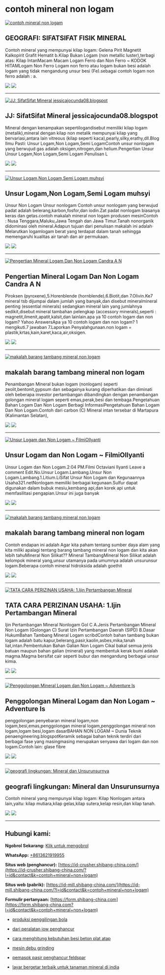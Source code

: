 # contoh mineral non logam

<a href="https://swt.shibang-china.com/?l=id&img&k=contoh+mineral+non+logam" target="_blank">![contoh mineral non logam](http://static.shibang-china.com/all-800x300/408.jpg)</a>

## GEOGRAFI: SIFATSIFAT FISIK MINERAL
Contoh mineral yang mempunyai kilap logam: Gelena Pirit Magnetit Kalkopirit Grafit Hematit b.Kilap Bukan Logam (non metallic luster),terbagi atas: Kilap IntanMacam Macam Logam Ferro dan Non Ferro ~ KODOK HITAMLogam Non Ferro Logam non ferro atau logam bukan besi adalah logam yang tidak mengandung unsur besi (Fe).sebagai contoh logam non ferro adalah : a.


<a href="https://whatsapp.shibangsoft.com/WhatsApp.php" target="_blank" title="WhatsApp">![](http://static.shibang-china.com/icon/whatsapp.png)</a> <a href="https://swt.shibang-china.com/?l=id&icon&k=contoh+mineral+non+logam" target="_blank">![](http://static.shibang-china.com/icon/chat-id.png)</a>

---

<a href="https://swt.shibang-china.com/?l=id&img&k=contoh+mineral+non+logam" target="_blank">![JJ: SifatSifat Mineral jessicajocunda08.blogspot](http://static.shibang-china.com/all-800x300/386.jpg)</a>

## JJ: SifatSifat Mineral jessicajocunda08.blogspot
Mineral dengan kenampakan sepertilogandisebut memiliki kilap logam (metalik),mineral dengan kilap non metalik mempunyai kilap yang bervariasi,antara lain vitreous (kilap seperti kaca),pearly,silky,erathy,dll.Blog Ilmu Pasti: Unsur Logam,Non Logam,Semi LogamContoh unsur nonlogam yang berwujud gas adalah oksigen,nitrogen,dan helium.Pengertian Unsur Unsur Logam,Non Logam,Semi Logam Penulisan L


<a href="https://whatsapp.shibangsoft.com/WhatsApp.php" target="_blank" title="WhatsApp">![](http://static.shibang-china.com/icon/whatsapp.png)</a> <a href="https://swt.shibang-china.com/?l=id&icon&k=contoh+mineral+non+logam" target="_blank">![](http://static.shibang-china.com/icon/chat-id.png)</a>

---

<a href="https://swt.shibang-china.com/?l=id&img&k=contoh+mineral+non+logam" target="_blank">![Unsur Logam,Non Logam,Semi Logam muhsyi](http://static.shibang-china.com/all-800x300/917.jpg)</a>

## Unsur Logam,Non Logam,Semi Logam muhsyi
Unsur Non Logam Unsur nonlogam Contoh unsur nonlogam yang berwujud padat adalah belerang,karbon,fosfor,dan iodin.Zat padat nonlogam biasanya keras dan getas.contoh makalah mineral non logam produsen mesinContoh : Nusa Tenggara,Maluku,Jawa Tengah dan Jawa Timur.Tanah nonorganik didominasi oleh mineral.Adapun tujuan dari penulisan makalah ini adalah· Melarutkan logamlogam berat yang terdapat dalam tanah sehingga memengaruhi kualitas air tanah dan air permukaan.


<a href="https://whatsapp.shibangsoft.com/WhatsApp.php" target="_blank" title="WhatsApp">![](http://static.shibang-china.com/icon/whatsapp.png)</a> <a href="https://swt.shibang-china.com/?l=id&icon&k=contoh+mineral+non+logam" target="_blank">![](http://static.shibang-china.com/icon/chat-id.png)</a>

---

<a href="https://swt.shibang-china.com/?l=id&img&k=contoh+mineral+non+logam" target="_blank">![Pengertian Mineral Logam Dan Non Logam Candra A N](http://static.shibang-china.com/all-800x300/1089.jpg)</a>

## Pengertian Mineral Logam Dan Non Logam Candra A N
Piroksen (pyroxene),5.Horenblende (hornblende),6.Biotit,dan 7.Olivin.Ke7 mineral tsb dijumpai dalam jumlah yang banyak,dan disebut mineralmineral penting (essential minerals) sedangkan mineral lain yang jumlahnya sedikit,disebut mineral tambahan pelengkap (accessory minerals),seperti : magnetit,ilmenit,apatit,kalsit,dan lainlain.apa ya 10 contoh logam dan non logam? Yahoo AnswersApa ya 10 contoh logam dan non logam? 1 mengikuti.7 jawaban 7.Laporkan Penyalahgunaan.non logam = plastik,krtas,kain,karet,kaca,air,oksigen.


<a href="https://whatsapp.shibangsoft.com/WhatsApp.php" target="_blank" title="WhatsApp">![](http://static.shibang-china.com/icon/whatsapp.png)</a> <a href="https://swt.shibang-china.com/?l=id&icon&k=contoh+mineral+non+logam" target="_blank">![](http://static.shibang-china.com/icon/chat-id.png)</a>

---

<a href="https://swt.shibang-china.com/?l=id&img&k=contoh+mineral+non+logam" target="_blank">![makalah barang tambang mineral non logam](http://static.shibang-china.com/all-800x300/990.jpg)</a>

## makalah barang tambang mineral non logam
Penambangan Mineral bukan logam (nonlogam) seperti zeolit,bentonit,gypsum dan sebagainya kurang diperhatikan dan diminati oleh beberapa investor pertambangan dibandingkan dengan penambangan golongan mineral logam seperti emas,perak,besi dan tembaga.Pengetahuan Bahan Logam Dan Non Logam Berbagi InformasiPengetahuan Bahan Logam Dan Non Logam.Contoh dari carbon (C) Mineral intan tersebar di Martapura (Kalimantan Selatan),


<a href="https://whatsapp.shibangsoft.com/WhatsApp.php" target="_blank" title="WhatsApp">![](http://static.shibang-china.com/icon/whatsapp.png)</a> <a href="https://swt.shibang-china.com/?l=id&icon&k=contoh+mineral+non+logam" target="_blank">![](http://static.shibang-china.com/icon/chat-id.png)</a>

---

<a href="https://swt.shibang-china.com/?l=id&img&k=contoh+mineral+non+logam" target="_blank">![Unsur Logam dan Non Logam ~ FilmiOIlyanti](http://static.shibang-china.com/all-800x300/1048.jpg)</a>

## Unsur Logam dan Non Logam ~ FilmiOIlyanti
Unsur Logam dan Non Logam.2:04 PM.Filmi Octaviani Ilyanti Leave a comment Edit.No.Unsur Logam.Lambang.Unsur Non Logam.Lambang.1.Litium.LiSifat Unsur Non Logam dan Kegunaannya Usaha321.netNonlogam memiliki berbagai kegunaan.Sulfur dapat digunakan dalam bubuk mesiu,kembang api,dan korek api untuk memfasilitasi pengapian.Unsur ini juga banyak


<a href="https://whatsapp.shibangsoft.com/WhatsApp.php" target="_blank" title="WhatsApp">![](http://static.shibang-china.com/icon/whatsapp.png)</a> <a href="https://swt.shibang-china.com/?l=id&icon&k=contoh+mineral+non+logam" target="_blank">![](http://static.shibang-china.com/icon/chat-id.png)</a>

---

<a href="https://swt.shibang-china.com/?l=id&img&k=contoh+mineral+non+logam" target="_blank">![makalah barang tambang mineral non logam](http://static.shibang-china.com/all-800x300/1337.jpg)</a>

## makalah barang tambang mineral non logam
Contoh endapan ini adalah Agar kita paham tentang sumber daya alam yang kita miliki apalagi tentang barang tambang mineral non logam dan kita akan lebih tahuMineral Non Silikat?? Mineral TambangMineral Non Silikat adalah kelompok mineral yang,unsur utamanya pada umumnya adalah unsurunsur logam.Beberapa contoh mineral hidroksida adalah goethit


<a href="https://whatsapp.shibangsoft.com/WhatsApp.php" target="_blank" title="WhatsApp">![](http://static.shibang-china.com/icon/whatsapp.png)</a> <a href="https://swt.shibang-china.com/?l=id&icon&k=contoh+mineral+non+logam" target="_blank">![](http://static.shibang-china.com/icon/chat-id.png)</a>

---

<a href="https://swt.shibang-china.com/?l=id&img&k=contoh+mineral+non+logam" target="_blank">![TATA CARA PERIZINAN USAHA: 1.Ijin Pertambangan Mineral](http://static.shibang-china.com/all-800x300/194.jpg)</a>

## TATA CARA PERIZINAN USAHA: 1.Ijin Pertambangan Mineral
Ijin Pertambangan Mineral Nonlogam Gol C A.Jenis Pertambangan Mineral Non Logam (Golongan C) Surat Izin Pertambangan Daerah (SIPD) B.Dasar HukumBahan Tambang Mineral Logam scribdContoh bahan tambang bukan logam adalah batu kapur,belerang,pasir,kaolin,asbes,mika,tanah liat,intan.Pembentukan Bahan Galian Non Logam Cikal bakal semua jenis batuan maupun bahan galian (mineral) yang membentuk kerak bumi adalah magma.Magma bersifat cair seperti bubur dan mengandung berbagai unsur kimia.


<a href="https://whatsapp.shibangsoft.com/WhatsApp.php" target="_blank" title="WhatsApp">![](http://static.shibang-china.com/icon/whatsapp.png)</a> <a href="https://swt.shibang-china.com/?l=id&icon&k=contoh+mineral+non+logam" target="_blank">![](http://static.shibang-china.com/icon/chat-id.png)</a>

---

<a href="https://swt.shibang-china.com/?l=id&img&k=contoh+mineral+non+logam" target="_blank">![Penggolongan Mineral Logam dan Non Logam ~ Adventure Is](http://static.shibang-china.com/all-800x300/1467.jpg)</a>

## Penggolongan Mineral Logam dan Non Logam ~ Adventure Is
penggolongan penyebaran mineral logam,non logam,besi,emas,penggolongan mineral logam,penggolongan mineral non logam,logam besi,logam dasarBAHAN NON LOGAM ~ Dunia Teknik penaengineering.blogspotKeramik sebagai bahan teknik terdiri dari berbagai fase yang masingmasing merupakan senyawa dari logam dan non logam.Contoh lain: glase fibre


<a href="https://whatsapp.shibangsoft.com/WhatsApp.php" target="_blank" title="WhatsApp">![](http://static.shibang-china.com/icon/whatsapp.png)</a> <a href="https://swt.shibang-china.com/?l=id&icon&k=contoh+mineral+non+logam" target="_blank">![](http://static.shibang-china.com/icon/chat-id.png)</a>

---

<a href="https://swt.shibang-china.com/?l=id&img&k=contoh+mineral+non+logam" target="_blank">![geografi lingkungan: Mineral dan Unsurunsurnya](http://static.shibang-china.com/all-800x300/1174.jpg)</a>

## geografi lingkungan: Mineral dan Unsurunsurnya
Contoh mineral yang mempunyai kilap logam: Kilap Nonlogam antara lain,yaitu: kilap mutiara,kilap gelas,kilap sutera,kelap resin,dan kilap tanah.

<a href="https://whatsapp.shibangsoft.com/WhatsApp.php" target="_blank" title="WhatsApp">![](http://static.shibang-china.com/icon/whatsapp.png)</a> <a href="https://swt.shibang-china.com/?l=id&icon&k=contoh+mineral+non+logam" target="_blank">![](http://static.shibang-china.com/icon/chat-id.png)</a>

---
## Hubungi kami:

**Ngobrol Sekarang:** [Klik untuk mengobrol](https://swt.shibang-china.com?l=id&contact&k=contoh+mineral+non+logam)

**WhatsApp:**  [+8613621919955](https://whatsapp.shibangsoft.com/WhatsApp.php)

**Situs web (penghancur):** [https://id-crusher.shibang-china.com/](https://id-crusher.shibang-china.com/?l=id&contact&k=contoh+mineral+non+logam)

**Situs web (pabrik):** [https://id-mill.shibang-china.com/](https://id-mill.shibang-china.com/?l=id&contact&k=contoh+mineral+non+logam)

**Formulir pertanyaan:** [https://form.shibang-china.com](https://form.shibang-china.com?l=id&contact&k=contoh+mineral+non+logam)

* [produksi penggilingan bola](../31/produksi%20penggilingan%20bola.md)

* [dari peralatan jow penghancur](../31/dari%20peralatan%20jow%20penghancur.md)

* [cara menghitung kebutuhan besi beton plat atap](../38/cara%20menghitung%20kebutuhan%20besi%20beton%20plat%20atap.md)

* [mesin debu grinding](../38/mesin%20debu%20grinding.md)

* [pemasok pasir penghancur feldspar](../31/pemasok%20pasir%20penghancur%20feldspar.md)

* [layar bergetar terbaik untuk tanaman mineral di india](../34/layar%20bergetar%20terbaik%20untuk%20tanaman%20mineral%20di%20india.md)